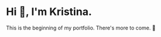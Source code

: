 # Hi :wave:, I'm Kristina. 
This is the beginning of my portfolio. There's more to come. :seedling:	